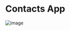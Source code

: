 # Contacts App
![image](https://github.com/ojpro/1st-flutter-app/assets/108437129/3cbcaefa-bcc8-488d-9db2-2ff83ad6c412)

